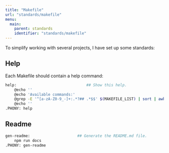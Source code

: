 ```yaml
---
title: "Makefile"
url: "standards/makefile"
menu:
  main:
    parent: standards
    identifier: "standards/makefile"
---
```


To simplify working with several projects, I have set up some standards:

## Help

Each Makefile should contain a help command:

```sh
help:								## Show this help.
	@echo ''
	@echo 'Available commands:'
	@grep -E '^[a-zA-Z0-9_-]+:.*?## .*$$' $(MAKEFILE_LIST) | sort | awk 'BEGIN {FS = ":.*?## "}; {printf "\033[36m%-30s\033[0m %s\n", $$1, $$2}'
	@echo ''
.PHONY: help
```

## Readme

```sh
gen-readme: 					## Generate the README.md file.
	npm run docs
.PHONY: gen-readme
```